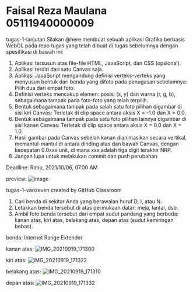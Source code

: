 # Faisal Reza Maulana 05111940000009
tugas-1-lanjutan
Silakan @here membuat sebuah aplikasi Grafika berbasis WebGL pada repo tugas yang telah dibuat di tugas sebelumnya dengan spesifikasi di bawah ini:
1. Aplikasi tersusun atas file-file HTML, JavaScript, dan CSS (opsional).
2. Aplikasi terdiri dari satu Canvas saja.
3. Aplikasi JavaScript mengandung definisi verteks-verteks yang menyusun bentuk dari benda yang difoto pada penugasan sebelumnya: Pilih dua dari empat foto.
4. Definisi verteks mencakup elemen: posisi (x, y) dan warna (r, g, b), sebagaimana tampak pada foto-foto yang telah terpilih.
5. Bentuk sebagaimana tampak pada salah satu foto pilihan digambar di sisi kiri Canvas: Terletak di clip space antara aksis X = -1.0 dan X = 0.0.
6. Bentuk sebagaimana tampak pada satu foto pilihan lainnya digambar di sisi kanan Canvas: Terletak di clip space antara aksis X = 0.0 dan X = 1.0.
7. Hasil gambar pada Canvas sebelah kanan dianimasikan secara vertikal, memantul-mantul di antara dinding atas dan bawah Canvas, dengan kecepatan 0.0xxx unit, di mana xxx adalah tiga digit terakhir NRP.
8. Jangan lupa untuk melakukan commit dan push perubahan.

Deadline: Rabu, 2021/10/06, 07.00 AM 

preview:
![image](https://user-images.githubusercontent.com/11045113/136061638-60f0b406-f8b0-4198-9371-0a0dd6982ce3.png)

tugas-1-vanzeven created by GitHub Classroom

1. Cari benda di sekitar Anda yang berawalan huruf D, I, atau N.
2. Letakkan benda tersebut di atas permukaan datar: meja, lantai, dsb.
3. Ambil foto benda tersebut dari empat sudut pandang yang berbeda: kanan atas, kiri atas, belakang atas, depan atas (sudut kemiringan bebas).

benda: Internet Range Extender

kanan atas:
![IMG_20210919_171300](https://user-images.githubusercontent.com/11045113/133923767-24a597d6-a891-4b68-a44c-ecf71aeb7c38.jpg)

kiri atas:
![IMG_20210919_171322](https://user-images.githubusercontent.com/11045113/133923770-067cf0f5-ec97-4838-bca3-d9bc15c90834.jpg)

belakang atas:
![IMG_20210919_171310](https://user-images.githubusercontent.com/11045113/133923772-119355a4-3bc7-4fab-98fd-1feab1e212d3.jpg)

depan atas:
![IMG_20210919_171332](https://user-images.githubusercontent.com/11045113/133923775-a4c1d644-85c5-4128-9b3e-27633a97d6ca.jpg)
